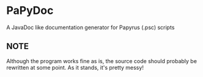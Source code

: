 # PaPyDoc
A JavaDoc like documentation generator for Papyrus (.psc) scripts

## NOTE
Although the program works fine as is, the source code should probably be rewritten at some point. As it stands, it's pretty messy!